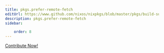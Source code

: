 ```yaml
---
title: pkgs.prefer-remote-fetch
editUrl: https://www.github.com/nixos/nixpkgs/blob/master/pkgs/build-support/prefer-remote-fetch/default.nix#L13C1
description: pkgs.prefer-remote-fetch
sidebar:

    order: 8
---
```


<a href="https://www.github.com/nixos/nixpkgs/blob/master/pkgs/build-support/prefer-remote-fetch/default.nix#L13C1">Contribute Now!</a>



